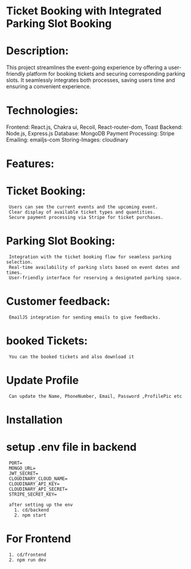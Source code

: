 # Ticket Booking with Integrated Parking Slot Booking

# Description:
  This project streamlines the event-going experience by offering a user-friendly platform for booking tickets and securing corresponding parking slots.
  It seamlessly integrates both processes, saving users time and ensuring a convenient experience.

# Technologies:
  Frontend: React.js, Chakra ui, Recoil, React-router-dom, Toast
  Backend: Node.js, Express.js
  Database: MongoDB
  Payment Processing: Stripe
  Emailing: emailjs-com
  Storing-Images: cloudinary
# Features:
   # Ticket Booking:
     Users can see the current events and the upcoming event.
     Clear display of available ticket types and quantities.
     Secure payment processing via Stripe for ticket purchases.
   # Parking Slot Booking:
     Integration with the ticket booking flow for seamless parking selection.
     Real-time availability of parking slots based on event dates and times.
     User-friendly interface for reserving a designated parking space.
   # Customer feedback:
     EmailJS integration for sending emails to give feedbacks.
   # booked Tickets:
     You can the booked tickets and also download it 
   # Update Profile
     Can update the Name, PhoneNumber, Email, Password ,ProfilePic etc


# Installation
   # setup .env file in backend
     PORT=
     MONGO_URL=
     JWT_SECRET=
     CLOUDINARY_CLOUD_NAME=
     CLOUDINARY_API_KEY=
     CLOUDINARY_API_SECRET=
     STRIPE_SECRET_KEY=

     after setting up the env
       1. cd/backend
       2. npm start

  # For Frontend
     1. cd/frontend
     2. npm run dev
       
